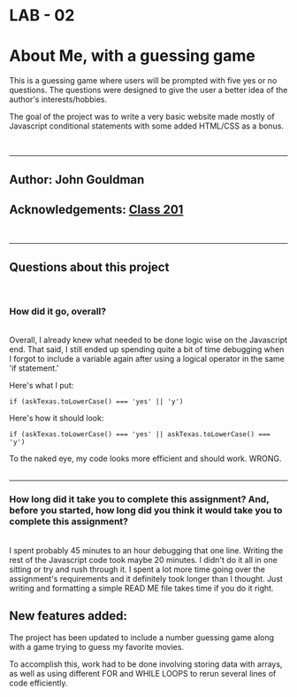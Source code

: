 # LAB - 02

# About Me, with a guessing game

This is a guessing game where users will be prompted with five yes or no questions. The questions were designed to give the user a better idea of the author's interests/hobbies.

The goal of the project was to write a very basic website made mostly of Javascript conditional statements with some added HTML/CSS as a bonus.

<br>
<hr>

## Author: John Gouldman

## Acknowledgements: [Class 201](https://codefellows.github.io/code-201-guide/curriculum/class-02/project-setup)

<br>
<hr>

## Questions about this project

<br>

### **How did it go, overall?**
<br>
Overall, I already knew what needed to be done logic wise on the Javascript end. That said, I still ended up spending quite a bit of time debugging when I forgot to include a variable again after using a logical operator in the same 'if statement.' 

Here's what I put:

`if (askTexas.toLowerCase() === 'yes' || 'y')`

Here's how it should look: 

`if (askTexas.toLowerCase() === 'yes' || askTexas.toLowerCase() === 'y')`

To the naked eye, my code looks more efficient and should work. WRONG.
<br>
<br>
<hr>

### **How long did it take you to complete this assignment? And, before you started, how long did you think it would take you to complete this assignment?**
<br>
I spent probably 45 minutes to an hour debugging that one line. Writing the rest of the Javascript code took maybe 20 minutes. I didn't do it all in one sitting or try and rush through it. I spent a lot more time going over the assignment's requirements and it definitely took longer than I thought. Just writing and formatting a simple READ ME file takes time if you do it right.

<br>

## New features added:

The project has been updated to include a number guessing game along with a game trying to guess my favorite movies. 

To accomplish this, work had to be done involving storing data with arrays, as well as using different FOR and WHILE LOOPS to rerun several lines of code efficiently.
